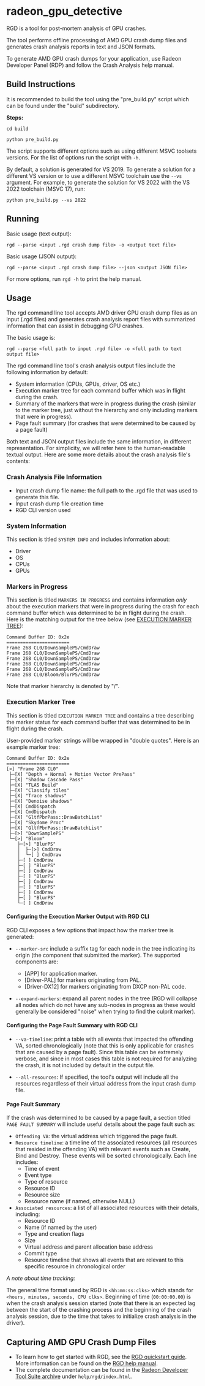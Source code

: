 # radeon_gpu_detective
RGD is a tool for post-mortem analysis of GPU crashes. 

The tool performs offline processing of AMD GPU crash dump files and generates crash analysis reports in text and JSON formats.

To generate AMD GPU crash dumps for your application, use Radeon Developer Panel (RDP) and follow the Crash Analysis help manual.

## Build Instructions ##
It is recommended to build the tool using the "pre_build.py" script which can be found under the "build" subdirectory.

**Steps:**

``
cd build
``


``
python pre_build.py
``

The script supports different options such as using different MSVC toolsets versions. For the list of options run the script with `-h`.

By default, a solution is generated for VS 2019. To generate a solution for a different VS version or to use a different MSVC toolchain use the `--vs` argument.
For example, to generate the solution for VS 2022 with the VS 2022 toolchain (MSVC 17), run:

``
python pre_build.py --vs 2022
``

## Running ##
Basic usage (text output):

``
rgd --parse <input .rgd crash dump file> -o <output text file>
``

Basic usage (JSON output):

``
rgd --parse <input .rgd crash dump file> --json <output JSON file>
``

For more options, run `rgd -h` to print the help manual.


## Usage ##
The rgd command line tool accepts AMD driver GPU crash dump files as an input (.rgd files) and generates crash analysis report files with summarized information that can assist in debugging GPU crashes.

The basic usage is:

``
rgd --parse <full path to input .rgd file> -o <full path to text output file>
``

The rgd command line tool's crash analysis output files include the following information by default:
* System information (CPUs, GPUs, driver, OS etc.)
* Execution marker tree for each command buffer which was in flight during the crash.
* Summary of the markers that were in progress during the crash (similar to the marker tree, just  without the hierarchy and only including markers that were in progress).
* Page fault summary (for crashes that were determined to be caused by a page fault)

Both text and JSON output files include the same information, in different representation. For simplicity, we will refer here to the human-readable textual output. Here are some more details about the crash analysis file's contents:

### Crash Analysis File Information ###
* Input crash dump file name: the full path to the .rgd file that was used to generate this file.
* Input crash dump file creation time
* RGD CLI version used

### System Information ###
This section is titled `SYSTEM INFO` and includes information about:
* Driver
* OS
* CPUs
* GPUs

### Markers in Progress ###

This section is titled `MARKERS IN PROGRESS` and contains information *only* about the execution markers that were in progress during the crash for each command buffer which was determined to be in flight during the crash. Here is the matching output for the tree below (see [EXECUTION MARKER TREE](#execution-marker-tree)):

```
Command Buffer ID: 0x2e
=======================
Frame 268 CL0/DownSamplePS/CmdDraw
Frame 268 CL0/DownSamplePS/CmdDraw
Frame 268 CL0/DownSamplePS/CmdDraw
Frame 268 CL0/DownSamplePS/CmdDraw
Frame 268 CL0/DownSamplePS/CmdDraw
Frame 268 CL0/Bloom/BlurPS/CmdDraw
```

Note that marker hierarchy is denoted by "/".

### Execution Marker Tree ###
This section is titled `EXECUTION MARKER TREE` and contains a tree describing the marker status for each command buffer that was determined to be in flight during the crash.

User-provided marker strings will be wrapped in "double quotes". Here is an example marker tree:

```
Command Buffer ID: 0x2e
=======================
[>] "Frame 268 CL0"
 ├─[X] "Depth + Normal + Motion Vector PrePass"
 ├─[X] "Shadow Cascade Pass"
 ├─[X] "TLAS Build"
 ├─[X] "Classify tiles"
 ├─[X] "Trace shadows"
 ├─[X] "Denoise shadows"
 ├─[X] CmdDispatch
 ├─[X] CmdDispatch
 ├─[X] "GltfPbrPass::DrawBatchList"
 ├─[X] "Skydome Proc"
 ├─[X] "GltfPbrPass::DrawBatchList"
 ├─[>] "DownSamplePS"
 └─[>] "Bloom"
    ├─[>] "BlurPS"
    │  ├─[>] CmdDraw
    │  └─[ ] CmdDraw
    ├─[ ] CmdDraw
    ├─[ ] "BlurPS"
    ├─[ ] CmdDraw
    ├─[ ] "BlurPS"
    ├─[ ] CmdDraw
    ├─[ ] "BlurPS"
    ├─[ ] CmdDraw
    ├─[ ] "BlurPS"
    └─[ ] CmdDraw
```


#### Configuring the Execution Marker Output with RGD CLI ####

RGD CLI exposes a few options that impact how the marker tree is generated:

* ``--marker-src`` include a suffix tag for each node in the tree indicating its origin (the component that submitted the marker). The supported components are:
    * [APP] for application marker.
    * [Driver-PAL] for markers originating from PAL.
    * [Driver-DX12] for markers originating from DXCP non-PAL code.

*  ``--expand-markers``: expand all parent nodes in the tree (RGD will collapse all nodes which do not have any sub-nodes in progress as these would generally be considered "noise" when trying to find the culprit marker).

#### Configuring the Page Fault Summary with RGD CLI ####

* ``--va-timeline``: print a table with all events that impacted the offending VA, sorted chronologically (note that this is only applicable for crashes that are caused by a page fault). Since this table can be extremely verbose, and since in most cases this table is not required for analyzing the crash, it is not included by default in the output file.

* ``--all-resources``: If specified, the tool's output will include all the resources regardless of their virtual address from the input crash dump file.


#### Page Fault Summary ####
If the crash was determined to be caused by a page fault, a section titled `PAGE FAULT SUMMARY` will include useful details about the page fault such as:

* `Offending VA`: the virtual address which triggered the page fault.
* `Resource timeline`: a timeline of the associated resources (all resources that resided in the offending VA) with relevant events such as Create, Bind and Destroy. These events will be sorted chronologically. Each line includes:
    * Time of event
    * Event type
    * Type of resource
    * Resource ID
    * Resource size
    * Resource name (if named, otherwise NULL)
* `Associated resources`: a list of all associated resources with their details, including:
    * Resource ID
    * Name (if named by the user)
    * Type and creation flags
    * Size
    * Virtual address and parent allocation base address
    * Commit type
    * Resource timeline that shows all events that are relevant to this specific resource in chronological order


*A note about time tracking:*

The general time format used by RGD is `<hh:mm:ss:clks>` which stands for `<hours, minutes, seconds, CPU clks>`. Beginning of time (`00:00:00.00`) is when the crash analysis session started (note that there is an expected lag between the start of the crashing process and the beginning of the crash analysis session, due to the time that takes to initialize crash analysis in the driver).

## Capturing AMD GPU Crash Dump Files ##

* To learn how to get started with RGD, see the [RGD quickstart guide](documentation/source/quickstart.rst). More information can be found on the [RGD help manual](documentation/source/help_manual.rst).
* The complete documentation can be found in the [Radeon Developer Tool Suite archive](https://gpuopen.com/rdts-windows/) under ``help/rgd/index.html``.

